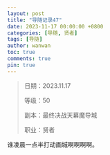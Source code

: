 ```yaml
---
layout: post
title: "导随记录47"
date: 2023-11-17 00:00:00 +0800
categories: [导随, 贤者]
tags: [导随]
author: wanwan
toc: true
comments: true
pin: true
---
```

> 日期：2023.11.17
>
> 等级：50
>
> 副本：最终决战天幕魔导城
>
> 职业：贤者

谁凌晨一点半打动画城啊啊啊啊。